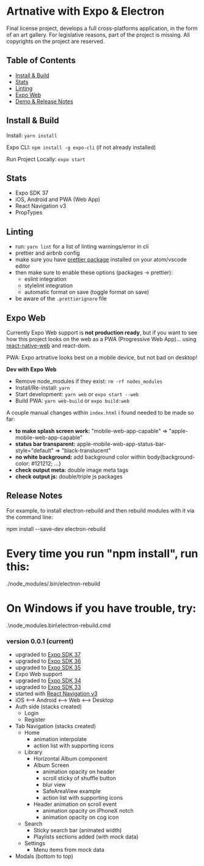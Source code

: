 # Artnative with Expo & Electron
Final license project, develops a full cross-platforms application, in the form of an art gallery.
For legislative reasons, part of the project is missing.
All copyrights on the project are reserved.

## Table of Contents

- [Install & Build](#install--build)
- [Stats](#stats)
- [Linting](#linting)
- [Expo Web](#expo-web)
- [Demo & Release Notes](#release-notes)

## Install & Build

Install: `yarn install`

Expo CLI: `npm install -g expo-cli` (if not already installed)

Run Project Locally: `expo start`

## Stats

- Expo SDK 37
- iOS, Android and PWA (Web App)
- React Navigation v3
- PropTypes

## Linting

- run: `yarn lint` for a list of linting warnings/error in cli
- prettier and airbnb config
- make sure you have [prettier package](https://atom.io/packages/prettier-atom) installed on your atom/vscode editor
- then make sure to enable these options (packages → prettier):
  - eslint integration
  - stylelint integration
  - automatic format on save (toggle format on save)
- be aware of the `.prettierignore` file

## Expo Web

Currently Expo Web support is **not production ready**, but if you want to see how this project looks on the web as a PWA (Progressive Web App)... using [react-native-web](https://github.com/necolas/react-native-web) and react-dom.

PWA: Expo artnative looks best on a mobile device, but not bad on desktop!

**Dev with Expo Web**
- Remove node_modules if they exist: `rm -rf nodes_modules`
- Install/Re-install: `yarn`
- Start development: `yarn web` or `expo start --web`
- Build PWA: `yarn web-build` or `expo build:web`

A couple manual changes within `index.html` i found needed to be made so far:
- **to make splash screen work:** "mobile-web-app-capable" => "apple-mobile-web-app-capable"
- **status bar transparent:** apple-mobile-web-app-status-bar-style="default" => "black-translucent"
- **no white background:** add background color within body{background-color: #121212; ...}
- **check output meta:** double image meta tags
- **check output js:** double/triple js packages

## Release Notes

For example, to install electron-rebuild and then rebuild modules with it via the command line:

npm install --save-dev electron-rebuild

# Every time you run "npm install", run this:
./node_modules/.bin/electron-rebuild

# On Windows if you have trouble, try:
.\node_modules\.bin\electron-rebuild.cmd

### version 0.0.1 (current)

- upgraded to [Expo SDK 37](https://blog.expo.io/expo-sdk-37-is-now-available-dd5770f066a6)
- upgraded to [Expo SDK 36](https://blog.expo.io/expo-sdk-36-is-now-available-b91897b437fe)
- upgraded to [Expo SDK 35](https://blog.expo.io/expo-sdk-35-is-now-available-beee0dfafbf4)
- Expo Web support
- upgraded to [Expo SDK 34](https://blog.expo.io/expo-sdk-34-is-now-available-4f7825239319)
- upgraded to [Expo SDK 33](https://blog.expo.io/expo-sdk-v33-0-0-is-now-available-52d1c99dfe4c)
- started with [React Navigation v3](https://reactnavigation.org/docs/3.x/getting-started)
- iOS <--> Android <--> Web <--> Desktop
- Auth side  (stacks created)
  - Login
  - Register
- Tab Navigation (stacks created)
  - Home
    - animation interpolate
    - action list with supporting icons
  - Library
    - Horizontal Album component
    - Album Screen
      - animation opacity on header
      - scroll sticky of shuffle button
      - blur view
      - SafeAreaView example
      - action list with supporting icons
    - Header animation on scroll event
      - animation opacity on iPhoneX notch
      - animation opacity on cog icon
  - Search
    - Sticky search bar (animated width)
    - Playlists sections added (with mock data)
  - Settings
    - Menu items from mock data
- Modals (bottom to top)

